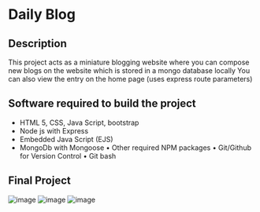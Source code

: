 # Daily Blog

## Description
This project acts as a miniature blogging website where you can compose new blogs on the website which is stored in a mongo database locally
You can also view the entry on the home page (uses express route parameters)

## Software required to build the project

* HTML 5, CSS, Java Script, bootstrap
* Node js with Express 
* Embedded Java Script (EJS) 
* MongoDb with Mongoose 
• Other required NPM packages 
• Git/Github for Version Control 
• Git bash 

## Final Project

![image](https://user-images.githubusercontent.com/40891415/123395954-64686d80-d5be-11eb-9d76-efe48c74dd23.png)
![image](https://user-images.githubusercontent.com/40891415/123396083-895ce080-d5be-11eb-8b71-0f76a1696097.png)
![image](https://user-images.githubusercontent.com/40891415/123396194-a98c9f80-d5be-11eb-97f8-d335fc206683.png)
